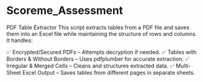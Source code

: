 # Scoreme_Assessment
PDF Table Extractor
This script extracts tables from a PDF file and saves them into an Excel file while maintaining the structure of rows and columns. It handles:

✅ Encrypted/Secured PDFs – Attempts decryption if needed.
✅ Tables with Borders & Without Borders – Uses pdfplumber for accurate extraction.
✅ Irregular & Merged Cells – Cleans and structures extracted data.
✅ Multi-Sheet Excel Output – Saves tables from different pages in separate sheets.
